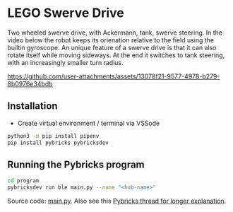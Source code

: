 # LEGO Swerve Drive

Two wheeled swerve drive, with Ackermann, tank, swerve steering. In the video below the robot keeps its orienation relative to the field using the builtin gyroscope. An unique feature of a swerve drive is that it can also rotate itself while moving sideways. At the end it switches to tank steering, with an increasingly smaller turn radius.

https://github.com/user-attachments/assets/13078f21-9577-4978-b279-8b0976e34bdb



## Installation

- Create virtual environment / terminal via VSSode

```bash
python3 -m pip install pipenv
pip install pybricks pybricksdev
```

## Running the Pybricks program

```bash
cd program
pybricksdev run ble main.py --name "<hub-name>"
```

Source code: [main.py](program/main.py). Also see this [Pybricks thread for longer explanation](https://github.com/orgs/pybricks/discussions/1729).

